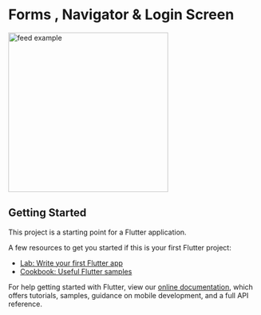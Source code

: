 # Forms , Navigator & Login Screen
<img src="https://user-images.githubusercontent.com/60619133/98816112-3169d300-244e-11eb-92a9-beab8dbb938c.png" alt="feed example" width = "320">

## Getting Started

This project is a starting point for a Flutter application.

A few resources to get you started if this is your first Flutter project:

- [Lab: Write your first Flutter app](https://flutter.dev/docs/get-started/codelab)
- [Cookbook: Useful Flutter samples](https://flutter.dev/docs/cookbook)

For help getting started with Flutter, view our
[online documentation](https://flutter.dev/docs), which offers tutorials,
samples, guidance on mobile development, and a full API reference.
